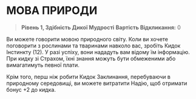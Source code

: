﻿# МОВА ПРИРОДИ

> **Рівень 1, Здібність Дикої Мудрості**
> **Вартість Відкликання:** 0

Ви можете говорити мовою природного світу. Коли ви хочете поговорити з рослинами та тваринами навколо вас, зробіть Кидок Інстинкту (12). У разі успіху, вони нададуть вам відому їм інформацію. При кидку зі Страхом, їхні знання можуть бути обмеженими або вимагатимуть певної плати.

Крім того, перш ніж робити Кидок Заклинання, перебуваючи в природному середовищі, ви можете витратити Надію, щоб отримати бонус +2 до кидка.